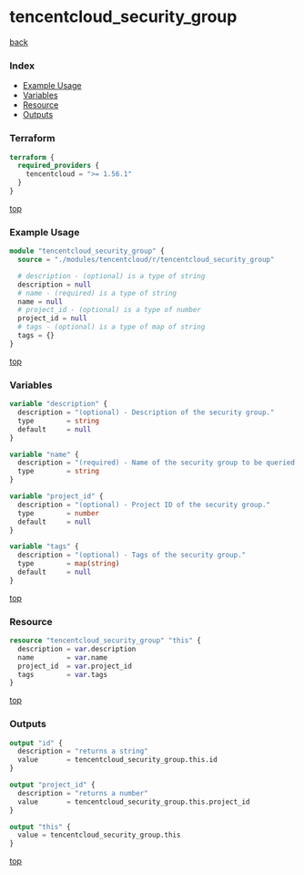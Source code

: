 # tencentcloud_security_group

[back](../tencentcloud.md)

### Index

- [Example Usage](#example-usage)
- [Variables](#variables)
- [Resource](#resource)
- [Outputs](#outputs)

### Terraform

```terraform
terraform {
  required_providers {
    tencentcloud = ">= 1.56.1"
  }
}
```

[top](#index)

### Example Usage

```terraform
module "tencentcloud_security_group" {
  source = "./modules/tencentcloud/r/tencentcloud_security_group"

  # description - (optional) is a type of string
  description = null
  # name - (required) is a type of string
  name = null
  # project_id - (optional) is a type of number
  project_id = null
  # tags - (optional) is a type of map of string
  tags = {}
}
```

[top](#index)

### Variables

```terraform
variable "description" {
  description = "(optional) - Description of the security group."
  type        = string
  default     = null
}

variable "name" {
  description = "(required) - Name of the security group to be queried."
  type        = string
}

variable "project_id" {
  description = "(optional) - Project ID of the security group."
  type        = number
  default     = null
}

variable "tags" {
  description = "(optional) - Tags of the security group."
  type        = map(string)
  default     = null
}
```

[top](#index)

### Resource

```terraform
resource "tencentcloud_security_group" "this" {
  description = var.description
  name        = var.name
  project_id  = var.project_id
  tags        = var.tags
}
```

[top](#index)

### Outputs

```terraform
output "id" {
  description = "returns a string"
  value       = tencentcloud_security_group.this.id
}

output "project_id" {
  description = "returns a number"
  value       = tencentcloud_security_group.this.project_id
}

output "this" {
  value = tencentcloud_security_group.this
}
```

[top](#index)